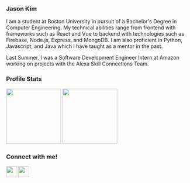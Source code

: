 ### Jason Kim

I am a student at Boston University in pursuit of a Bachelor's Degree in Computer Engineering. My technical abilities range from frontend with frameworks such as React and Vue to backend with technologies such as Firebase, Node.js, Express, and MongoDB. I am also proficient in Python, Javascript, and Java which I have taught as a mentor in the past.

Last Summer, I was a Software Development Engineer Intern at Amazon working on projects with the Alexa Skill Connections Team.

### Profile Stats
<img src="https://github-readme-stats.vercel.app/api?username=kmjson&show_icons=true&show_icons=true&theme=rose_pine&count_private=true" height="150"></img>
<img src="https://github-readme-stats.vercel.app/api/top-langs/?username=kmjson&layout=compact&theme=rose_pine&exclude_repo=CSGO-Outcome-Prediction-with-ML" height="150"></img>

### Connect with me!
[<img align="left" width="30px" src="https://www.iconsdb.com/icons/preview/color/95E3E6/message-xxl.png" />][email]
[<img align="left" width="30px" src="https://www.iconsdb.com/icons/preview/color/95E3E6/linkedin-3-xxl.png" />][linkedin]
<br>

[linkedin]: https://www.linkedin.com/in/kmjson/
[email]: mailto:jasonk@bu.edu
